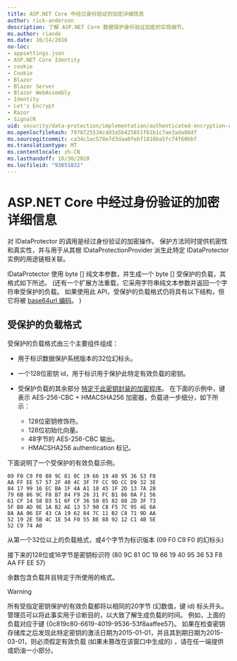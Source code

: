 ```yaml
---
title: ASP.NET Core 中经过身份验证的加密详细信息
author: rick-anderson
description: 了解 ASP.NET Core 数据保护身份验证加密的实现细节。
ms.author: riande
ms.date: 10/14/2016
no-loc:
- appsettings.json
- ASP.NET Core Identity
- cookie
- Cookie
- Blazor
- Blazor Server
- Blazor WebAssembly
- Identity
- Let's Encrypt
- Razor
- SignalR
uid: security/data-protection/implementation/authenticated-encryption-details
ms.openlocfilehash: 7978725534cdd3a5b425851f61b1c7ae3ada88df
ms.sourcegitcommit: ca34c1ac578e7d3daa0febf1810ba5fc74f60bbf
ms.translationtype: MT
ms.contentlocale: zh-CN
ms.lasthandoff: 10/30/2020
ms.locfileid: "93051832"
---
```

# <a name="authenticated-encryption-details-in-aspnet-core"></a>ASP.NET Core 中经过身份验证的加密详细信息

<a name="data-protection-implementation-authenticated-encryption-details"></a>

对 IDataProtector 的调用是经过身份验证的加密操作。 保护方法同时提供机密性和真实性，并与用于从其根 IDataProtectionProvider 派生此特定 IDataProtector 实例的用途链相关联。

IDataProtector 使用 byte [] 纯文本参数，并生成一个 byte [] 受保护的负载，其格式如下所述。  (还有一个扩展方法重载，它采用字符串纯文本参数并返回一个字符串受保护的负载。 如果使用此 API，受保护的负载格式仍将具有以下结构，但它将被 [base64url 编码](https://tools.ietf.org/html/rfc4648#section-5)。 ) 

## <a name="protected-payload-format"></a>受保护的负载格式

受保护的负载格式由三个主要组件组成：

* 用于标识数据保护系统版本的32位幻标头。

* 一个128位密钥 id，用于标识用于保护此特定有效负载的密钥。

* 受保护负载的其余部分 [特定于此密钥封装的加密程序](xref:security/data-protection/implementation/subkeyderivation#data-protection-implementation-subkey-derivation)。 在下面的示例中，键表示 AES-256-CBC + HMACSHA256 加密器，负载进一步细分，如下所示：
  * 128位密钥修饰符。
  * 128位初始化向量。
  * 48字节的 AES-256-CBC 输出。
  * HMACSHA256 authentication 标记。

下面说明了一个受保护的有效负载示例。

```
09 F0 C9 F0 80 9C 81 0C 19 66 19 40 95 36 53 F8
AA FF EE 57 57 2F 40 4C 3F 7F CC 9D CC D9 32 3E
84 17 99 16 EC BA 1F 4A A1 18 45 1F 2D 13 7A 28
79 6B 86 9C F8 B7 84 F9 26 31 FC B1 86 0A F1 56
61 CF 14 58 D3 51 6F CF 36 50 85 82 08 2D 3F 73
5F B0 AD 9E 1A B2 AE 13 57 90 C8 F5 7C 95 4E 6A
8A AA 06 EF 43 CA 19 62 84 7C 11 B2 C8 71 9D AA
52 19 2E 5B 4C 1E 54 F0 55 BE 88 92 12 C1 4B 5E
52 C9 74 A0
```

从第一个32位以上的负载格式，或4个字节为标识版本 (09 F0 C9 F0 的幻标头) 

接下来的128位或16字节是密钥标识符 (80 9C 81 0C 19 66 19 40 95 36 53 F8 AA FF EE 57) 

余数包含负载并且特定于所使用的格式。

> [!WARNING]
> 所有受指定密钥保护的有效负载都将以相同的20字节 (幻数值，键 id) 标头开头。 管理员可以将此事实用于诊断目的，以大致了解生成负载的时间。 例如，上面的负载对应于键 {0c819c80-6619-4019-9536-53f8aaffee57}。 如果在检查密钥存储库之后发现此特定密钥的激活日期为2015-01-01，并且其到期日期为2015-03-01，则必须假定有效负载 (如果未篡改在该窗口中生成的) ，请在任一端提供或奶油一小部分。
